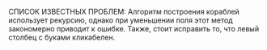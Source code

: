 СПИСОК ИЗВЕСТНЫХ ПРОБЛЕМ:
  Алгоритм построения кораблей использует рекурсию, однако при уменьшении поля этот метод закономерно приводит к ошибке.
  Также, стоит исправить то, что левый столбец с буками кликабелен.

